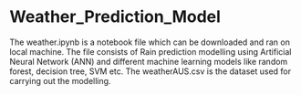 # Weather_Prediction_Model
The weather.ipynb is a notebook file which can be downloaded and ran on local machine. The file consists of Rain prediction modelling using Artificial Neural Network (ANN) and different machine learning models like random forest, decision tree, SVM etc. The weatherAUS.csv is the dataset used for carrying out the modelling.
